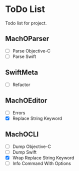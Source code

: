 # ToDo List

Todo list for project.

## MachOParser

- [ ] Parse Objective-C
- [ ] Parse Swift

## SwiftMeta

- [ ] Refactor

## MachOEditor

- [ ] Errors
- [x] Replace String Keyword

## MachOCLI

- [ ] Dump Objective-C
- [ ] Dump Swift
- [x] Wrap Replace String Keyword
- [ ] Info Command With Options
